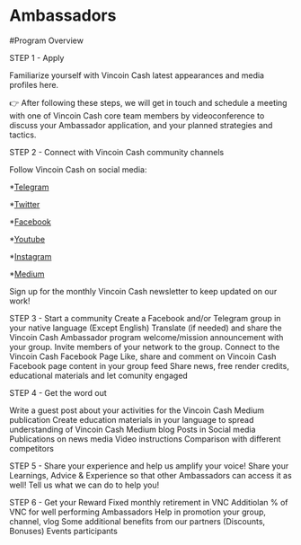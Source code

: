 # Ambassadors


#Program Overview


STEP 1 - Apply

Familiarize yourself with Vincoin Cash latest appearances and media profiles here.

👉 After following these steps, we will get in touch and schedule a meeting with one of Vincoin Cash core team members by videoconference to discuss your Ambassador application, and your planned strategies and tactics. 




STEP 2 - Connect with Vincoin Cash community channels

Follow Vincoin Cash on social media:

*[Telegram](https://t.me/vincoincash)

*[Twitter](https://twitter.com/Vincoin_Cash)

*[Facebook](https://www.facebook.com/vincoincash/)

*[Youtube](https://www.youtube.com/channel/UCJqRWW07kX3m-I8IkRNUa2Q)

*[Instagram](https://www.instagram.com/vincoincash/)

*[Medium](https://medium.com/@vincoincash_eng)


Sign up for the monthly Vincoin Cash newsletter to keep updated on our work!




STEP 3 - Start a community
Create a Facebook and/or Telegram group in your native language (Except English)
Translate (if needed) and share the Vincoin Cash Ambassador program welcome/mission announcement with your group.
Invite members of your network to the group.
Connect to the Vincoin Cash Facebook Page
Like, share and comment on Vincoin Cash Facebook page content in your group feed 
Share news, free render credits, educational materials and let comunity engaged 




STEP 4 - Get the word out

Write a guest post about your activities for the Vincoin Cash Medium  publication
Create education materials in your language to spread understanding of Vincoin Cash
Medium blog 
Posts in Social media 
Publications on news media
Video instructions 
Comparison with different competitors



STEP 5 - Share your experience and help us amplify your voice!
Share your Learnings, Advice & Experience so that other Ambassadors can access it as well!
Tell us what we can do to help you! 




STEP 6 - Get your Reward
Fixed monthly retirement in VNC 
Additiolan % of VNC for well performing Ambassadors
Help in promotion your group, channel, vlog 
Some additional benefits from our partners (Discounts, Bonuses)
Events participants 






